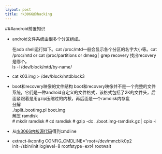```yaml
---
layout: post
title: rk3066的hacking
---
```


###android前置知识

* android文件系统由很多个分区组成。

	在adb shell运行如下。cat /proc/mtd一般会显示各个分区的名字大小等。cat /proc/mtd or cat /proc/partitions or dmesg | grep recovery 找出recovery是哪个。  
	ls -l  /dev/block/mtd/by-name/

* cat k03.img > /dev/block/mtdblock3

* boot和recovery映像的文件结构
	boot和recovery映像并不是一个完整的文件系统，它们是一种android自定义的文件格式，该格式包括了2K的文件头，后面紧跟着是用gzip压缩过的内核，再后面是一个ramdisk内存盘  
	分解  
	    ./split_bootimg.pl boot.img  
	解压 ramdisk  
	    # mkdir ramdisk
	    # cd ramdisk
	    # gzip -dc ../boot.img-ramdisk.gz | cpio -i


* 从[rk3066内核源代码]得到cmdline

* extract-ikconfig
	CONFIG_CMDLINE="root=/dev/mmcblk0p2 init=/sbin/init loglevel=8 rootfstype=ext4 rootwait

[如何解包／编辑／打包boot.img文件]: http://www.cnblogs.com/shenhaocn/archive/2010/05/25/1743704.html
[rk3066内核源代码]: https://github.com/AndrewDB/rk3066-kernel
